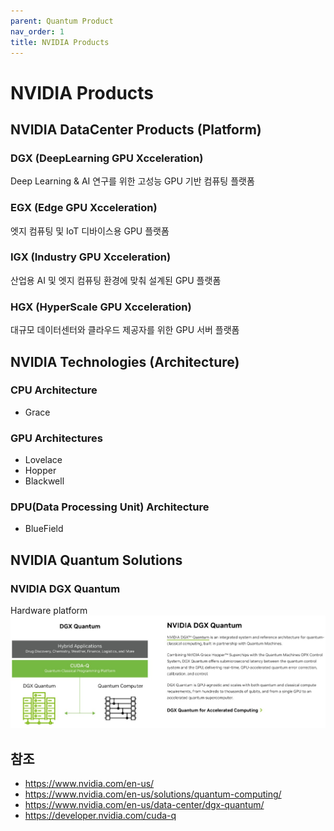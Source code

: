 ```yaml
---
parent: Quantum Product
nav_order: 1
title: NVIDIA Products
---
```


# NVIDIA Products



## NVIDIA DataCenter Products (Platform)

### DGX (DeepLearning GPU Xcceleration)
Deep Learning & AI 연구를 위한 고성능 GPU 기반 컴퓨팅 플랫폼

### EGX (Edge GPU Xcceleration)
엣지 컴퓨팅 및 IoT 디바이스용 GPU 플랫폼

### IGX (Industry GPU Xcceleration)
산업용 AI 및 엣지 컴퓨팅 환경에 맞춰 설계된 GPU 플랫폼

### HGX (HyperScale GPU Xcceleration)
대규모 데이터센터와 클라우드 제공자를 위한 GPU 서버 플랫폼



## NVIDIA Technologies (Architecture)

### CPU Architecture
- Grace

### GPU Architectures
- Lovelace
- Hopper
- Blackwell

### DPU(Data Processing Unit) Architecture
- BlueField



## NVIDIA Quantum Solutions

### NVIDIA DGX Quantum
Hardware platform
![image](/assets/img/docs/quantum/NVIDIA_DGX-Quantum.png)



## 참조
- https://www.nvidia.com/en-us/
- https://www.nvidia.com/en-us/solutions/quantum-computing/
- https://www.nvidia.com/en-us/data-center/dgx-quantum/
- https://developer.nvidia.com/cuda-q
